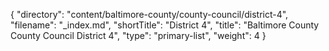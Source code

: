 {
  "directory": "content/baltimore-county/county-council/district-4",
  "filename": "_index.md",
  "shortTitle": "District 4",
  "title": "Baltimore County County Council District 4",
  "type": "primary-list",
  "weight": 4
}

